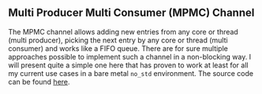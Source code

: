 ## Multi Producer Multi Consumer (MPMC) Channel

The MPMC channel allows adding new entries from any core or thread (multi producer), picking the next entry by any core or thread (multi consumer) and works like a FIFO queue. There are for sure multiple approaches possible to implement such a channel in a non-blocking way. I will present quite a simple one here that has proven to work at least for all my current use cases in a bare metal ``no_std`` environment. The source code can be found [here](https://github.com/RusPiRo/ruspiro-channel).

